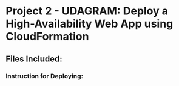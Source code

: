 # Project 2 - UDAGRAM: Deploy a High-Availability Web App using CloudFormation



## Files Included:



### Instruction for Deploying:

